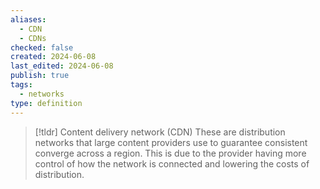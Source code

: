 ```yaml
---
aliases:
  - CDN
  - CDNs
checked: false
created: 2024-06-08
last_edited: 2024-06-08
publish: true
tags:
  - networks
type: definition
---
```

>[!tldr] Content delivery network (CDN)
>These are distribution networks that large content providers use to guarantee consistent converge across a region. This is due to the provider having more control of how the network is connected and lowering the costs of distribution.   

